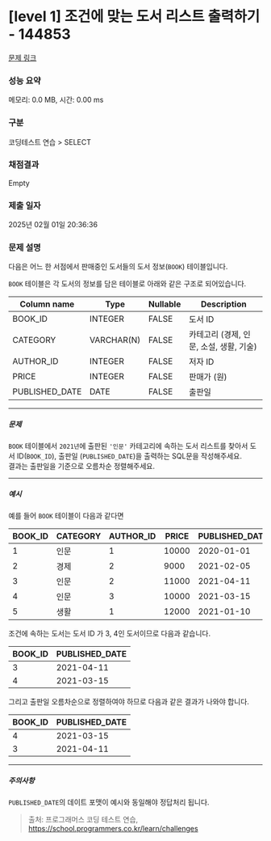 # [level 1] 조건에 맞는 도서 리스트 출력하기 - 144853 

[문제 링크](https://school.programmers.co.kr/learn/courses/30/lessons/144853) 

### 성능 요약

메모리: 0.0 MB, 시간: 0.00 ms

### 구분

코딩테스트 연습 > SELECT

### 채점결과

Empty

### 제출 일자

2025년 02월 01일 20:36:36

### 문제 설명

<p>다음은 어느 한 서점에서 판매중인 도서들의 도서 정보(<code>BOOK</code>) 테이블입니다.</p>

<p><code>BOOK</code> 테이블은 각 도서의 정보를 담은 테이블로 아래와 같은 구조로 되어있습니다.</p>
<table class="table">
        <thead><tr>
<th>Column name</th>
<th>Type</th>
<th>Nullable</th>
<th>Description</th>
</tr>
</thead>
        <tbody><tr>
<td>BOOK_ID</td>
<td>INTEGER</td>
<td>FALSE</td>
<td>도서 ID</td>
</tr>
<tr>
<td>CATEGORY</td>
<td>VARCHAR(N)</td>
<td>FALSE</td>
<td>카테고리 (경제, 인문, 소설, 생활, 기술)</td>
</tr>
<tr>
<td>AUTHOR_ID</td>
<td>INTEGER</td>
<td>FALSE</td>
<td>저자 ID</td>
</tr>
<tr>
<td>PRICE</td>
<td>INTEGER</td>
<td>FALSE</td>
<td>판매가 (원)</td>
</tr>
<tr>
<td>PUBLISHED_DATE</td>
<td>DATE</td>
<td>FALSE</td>
<td>출판일</td>
</tr>
</tbody>
      </table>
<hr>

<h5>문제</h5>

<p><code>BOOK</code> 테이블에서 <code>2021년</code>에 출판된 <code>'인문'</code> 카테고리에 속하는 도서 리스트를 찾아서 도서 ID(<code>BOOK_ID</code>), 출판일 (<code>PUBLISHED_DATE</code>)을 출력하는 SQL문을 작성해주세요. <br>
결과는 출판일을 기준으로 오름차순 정렬해주세요.</p>

<hr>

<h5>예시</h5>

<p>예를 들어 <code>BOOK</code> 테이블이 다음과 같다면</p>
<table class="table">
        <thead><tr>
<th>BOOK_ID</th>
<th>CATEGORY</th>
<th>AUTHOR_ID</th>
<th>PRICE</th>
<th>PUBLISHED_DATE</th>
</tr>
</thead>
        <tbody><tr>
<td>1</td>
<td>인문</td>
<td>1</td>
<td>10000</td>
<td>2020-01-01</td>
</tr>
<tr>
<td>2</td>
<td>경제</td>
<td>2</td>
<td>9000</td>
<td>2021-02-05</td>
</tr>
<tr>
<td>3</td>
<td>인문</td>
<td>2</td>
<td>11000</td>
<td>2021-04-11</td>
</tr>
<tr>
<td>4</td>
<td>인문</td>
<td>3</td>
<td>10000</td>
<td>2021-03-15</td>
</tr>
<tr>
<td>5</td>
<td>생활</td>
<td>1</td>
<td>12000</td>
<td>2021-01-10</td>
</tr>
</tbody>
      </table>
<p>조건에 속하는 도서는 도서 ID 가 3, 4인 도서이므로 다음과 같습니다.</p>
<table class="table">
        <thead><tr>
<th>BOOK_ID</th>
<th>PUBLISHED_DATE</th>
</tr>
</thead>
        <tbody><tr>
<td>3</td>
<td>2021-04-11</td>
</tr>
<tr>
<td>4</td>
<td>2021-03-15</td>
</tr>
</tbody>
      </table>
<p>그리고 출판일 오름차순으로 정렬하여야 하므로 다음과 같은 결과가 나와야 합니다.</p>
<table class="table">
        <thead><tr>
<th>BOOK_ID</th>
<th>PUBLISHED_DATE</th>
</tr>
</thead>
        <tbody><tr>
<td>4</td>
<td>2021-03-15</td>
</tr>
<tr>
<td>3</td>
<td>2021-04-11</td>
</tr>
</tbody>
      </table>
<hr>

<h5>주의사항</h5>

<p><code>PUBLISHED_DATE</code>의 데이트 포맷이 예시와 동일해야 정답처리 됩니다.</p>


> 출처: 프로그래머스 코딩 테스트 연습, https://school.programmers.co.kr/learn/challenges